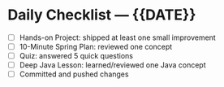# Daily Checklist — {{DATE}}

- [ ] Hands-on Project: shipped at least one small improvement
- [ ] 10-Minute Spring Plan: reviewed one concept
- [ ] Quiz: answered 5 quick questions
- [ ] Deep Java Lesson: learned/reviewed one Java concept
- [ ] Committed and pushed changes